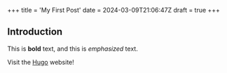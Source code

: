 +++
title = 'My First Post'
date = 2024-03-09T21:06:47Z
draft = true
+++
## Introduction

This is **bold** text, and this is *emphasized* text.

Visit the [Hugo](https://gohugo.io) website!